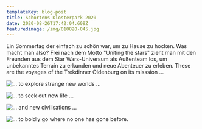 ```yaml
---
templateKey: blog-post
title: Schortens Klosterpark 2020
date: 2020-08-26T17:42:04.609Z
featuredimage: /img/010820-045.jpg
---
```

Ein Sommertag der einfach zu schön war, um zu Hause zu hocken. Was macht man also? Frei nach dem Motto "Uniting the stars" zieht man mit den Freunden aus dem Star Wars-Universum als Außenteam los, um unbekanntes Terrain zu erkunden und neue Abenteuer zu erleben. These are the voyages of the Trekdinner Oldenburg on its misssion ...

![... to explore strange new worlds ...](/img/010820-177.jpg "... to explore strange new worlds ...")

![... to seek out new life ...](/img/010820-247.jpg "... to seek out new life ...")

![... and new civilisations ...](/img/010820-432.jpg "... and new civilisations ...")

![... to boldly go where no one has gone before.](/img/010820-057.jpg "...to boldly go where no one has gone before.")
